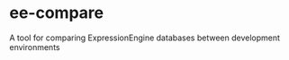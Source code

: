 ee-compare
==========

A tool for comparing ExpressionEngine databases between development environments
